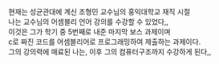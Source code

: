 현재는 성균관대에 계신 조형민 교수님의 홍익대학교 재직 시절  
나는 교수님의 어셈블리 언어 강의를 수강할 수 있었다,,  
이것은 그가 학기 중 5번째로 내준 마지막 보스 과제이며  
c로 짜진 코드를 어셈블리어로 프로그래밍하여 제출하는 과제이다.  
그의 강의력에 매료된 나는, 이후 그의 컴퓨터구조까지 수강하게 된다,,  
